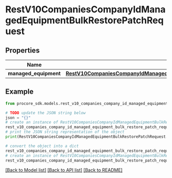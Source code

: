 # RestV10CompaniesCompanyIdManagedEquipmentBulkRestorePatchRequest


## Properties

Name | Type | Description | Notes
------------ | ------------- | ------------- | -------------
**managed_equipment** | [**RestV10CompaniesCompanyIdManagedEquipmentBulkRestorePatchRequestManagedEquipment**](RestV10CompaniesCompanyIdManagedEquipmentBulkRestorePatchRequestManagedEquipment.md) |  | 

## Example

```python
from procore_sdk.models.rest_v10_companies_company_id_managed_equipment_bulk_restore_patch_request import RestV10CompaniesCompanyIdManagedEquipmentBulkRestorePatchRequest

# TODO update the JSON string below
json = "{}"
# create an instance of RestV10CompaniesCompanyIdManagedEquipmentBulkRestorePatchRequest from a JSON string
rest_v10_companies_company_id_managed_equipment_bulk_restore_patch_request_instance = RestV10CompaniesCompanyIdManagedEquipmentBulkRestorePatchRequest.from_json(json)
# print the JSON string representation of the object
print(RestV10CompaniesCompanyIdManagedEquipmentBulkRestorePatchRequest.to_json())

# convert the object into a dict
rest_v10_companies_company_id_managed_equipment_bulk_restore_patch_request_dict = rest_v10_companies_company_id_managed_equipment_bulk_restore_patch_request_instance.to_dict()
# create an instance of RestV10CompaniesCompanyIdManagedEquipmentBulkRestorePatchRequest from a dict
rest_v10_companies_company_id_managed_equipment_bulk_restore_patch_request_from_dict = RestV10CompaniesCompanyIdManagedEquipmentBulkRestorePatchRequest.from_dict(rest_v10_companies_company_id_managed_equipment_bulk_restore_patch_request_dict)
```
[[Back to Model list]](../README.md#documentation-for-models) [[Back to API list]](../README.md#documentation-for-api-endpoints) [[Back to README]](../README.md)


